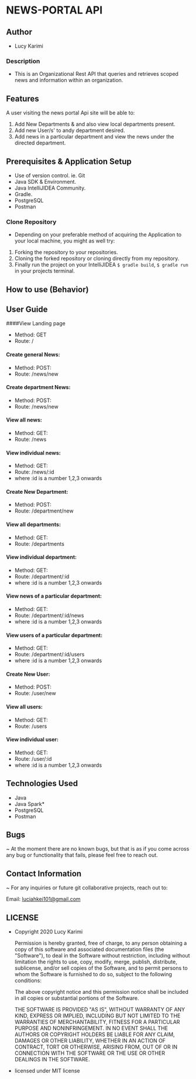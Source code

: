 # NEWS-PORTAL API

## Author
* Lucy  Karimi

### Description
* This is an Organizational Rest API that queries and retrieves scoped news and information within an organization.

## Features
A user visiting the news portal Api site will be able to:

1. Add New Departments & and also view local departments present.
2. Add new User/s' to andy department desired.
3. Add news in a particular department and view the news under the directed department.

## Prerequisites & Application Setup
- Use of version control. ie. Git
- Java SDK & Environment.
- Java IntelliJIDEA Community.
- Gradle.
- PostgreSQL
- Postman
### Clone Repository

- Depending on your preferable method of acquiring the Application to your local machine, you might as well try:
1. Forking the repository to your repositories.
2. Cloning the forked repository or cloning directly from my repository.
3. Finally run the project on your IntelliJIDEA `$ gradle build`, `$ gradle run` in your projects terminal.

## How to use (Behavior)
## User Guide
####View Landing page
* Method: GET
* Route: /
#### Create general News: 
* Method: POST:
* Route: /news/new
#### Create department News: 
* Method: POST:
* Route: /news/new
#### View all news: 
* Method: GET:
* Route: /news
#### View individual news: 
* Method: GET:
* Route: /news/:id
* where :id is a number 1,2,3 onwards
#### Create New Department: 
* Method: POST:
* Route: /department/new
#### View all departments: 
* Method: GET:
* Route: /departments
#### View individual department: 
* Method: GET:
* Route: /department/:id
* where :id is a number 1,2,3 onwards
#### View news of a particular department: 
* Method: GET:
* Route: /department/:id/news
* where :id is a number 1,2,3 onwards
#### View users of a particular department: 
* Method: GET:
* Route: /department/:id/users
* where :id is a number 1,2,3 onwards
#### Create New User: 
* Method: POST:
* Route: /user/new
#### View all users:
* Method: GET: 
* Route: /users
#### View individual user: 
* Method: GET:
* Route: /user/:id
* where :id is a number 1,2,3 onwards


## Technologies Used
- Java
- Java Spark*
- PostgreSQL
- Postman

## Bugs
~ At the moment there are no known bugs, but that is as if you come across any bug or functionality that fails, please feel free to reach out.

## Contact Information
~ For any inquiries or future git collaborative projects, reach out to:

Email: <a href="mailto:">luciahkei101@gmail.com</a>

## LICENSE
* Copyright 2020 Lucy Karimi
  
  Permission is hereby granted, free of charge, to any person obtaining a copy of this software and associated documentation files (the "Software"), to deal in the Software without restriction, including without limitation the rights to use, copy, modify, merge, publish, distribute, sublicense, and/or sell copies of the Software, and to permit persons to whom the Software is furnished to do so, subject to the following conditions:
  
  The above copyright notice and this permission notice shall be included in all copies or substantial portions of the Software.
  
  THE SOFTWARE IS PROVIDED "AS IS", WITHOUT WARRANTY OF ANY KIND, EXPRESS OR IMPLIED, INCLUDING BUT NOT LIMITED TO THE WARRANTIES OF MERCHANTABILITY, FITNESS FOR A PARTICULAR PURPOSE AND NONINFRINGEMENT. IN NO EVENT SHALL THE AUTHORS OR COPYRIGHT HOLDERS BE LIABLE FOR ANY CLAIM, DAMAGES OR OTHER LIABILITY, WHETHER IN AN ACTION OF CONTRACT, TORT OR OTHERWISE, ARISING FROM, OUT OF OR IN CONNECTION WITH THE SOFTWARE OR THE USE OR OTHER DEALINGS IN THE SOFTWARE.

* licensed under MIT license